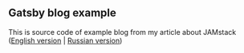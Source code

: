 ## Gatsby blog example

This is source code of example blog from my article about JAMstack ([English version](https://zhelvis.github.io/blog/jam-stack/) | [Russian version](https://zhelvis.github.io/ru/blog/jam-stack/))
